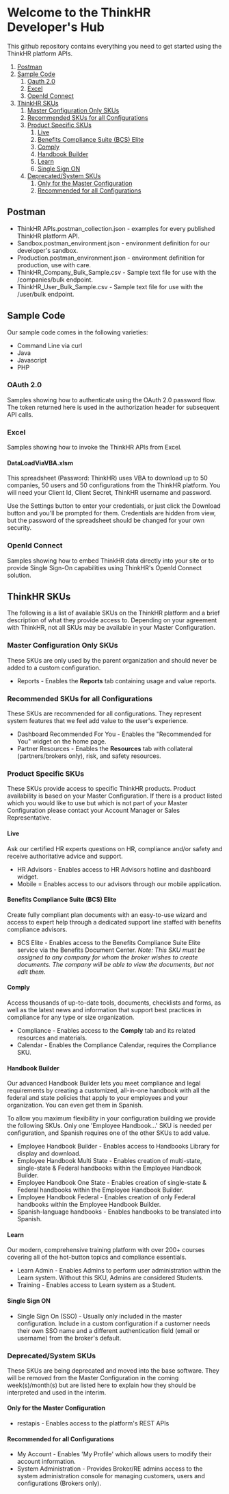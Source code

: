 # Welcome to the ThinkHR Developer's Hub

This github repository contains everything you need to get started using the ThinkHR platform APIs.

1. [Postman](#postman)
2. [Sample Code](#sample-code)
   1. [Oauth 2.0](#sample-code-oauth)
   2. [Excel](#sample-code-excel)
   3. [OpenId Connect](#sample-code-openid)
3. [ThinkHR SKUs](#thinkhr-skus)
   1. [Master Configuration Only SKUs](#thinkhr-skus-master)
   2. [Recommended SKUs for all Configurations](#thinkhr-skus-recommended)
   3. [Product Specific SKUs](#thinkhr-skus-product)
      1. [Live](#thinkhr-skus-product-live)
      2. [Benefits Compliance Suite (BCS) Elite](#thinkhr-skus-product-bcs)
      3. [Comply](#thinkhr-skus-product-comply)
      4. [Handbook Builder](#thinkhr-skus-product-handbook)
      5. [Learn](#thinkhr-skus-product-learn)
      6. [Single Sign ON](#thinkhr-skus-product-sso)
   4. [Deprecated/System SKUs](#thinkhr-skus-deprecated)
      1. [Only for the Master Configuration](#thinkhr-skus-deprecated-master)
      2. [Recommended for all Configurations](#thinkhr-skus-deprecated-recommended)


## Postman

* ThinkHR APIs.postman_collection.json - examples for every published ThinkHR platform API.
* Sandbox.postman_environment.json - environment definition for our developer's sandbox.
* Production.postman_environment.json - environment definition for production, use with care.
* ThinkHR_Company_Bulk_Sample.csv - Sample text file for use with the /companies/bulk endpoint.
* ThinkHR_User_Bulk_Sample.csv - Sample text file for use with the /user/bulk endpoint.


<a id="sample-code"></a>
## Sample Code

Our sample code comes in the following varieties:

* Command Line via curl
* Java
* Javascript
* PHP

<a id="sample-code-oauth"></a>
### OAuth 2.0

Samples showing how to authenticate using the OAuth 2.0 password flow.  The token returned here is used in the authorization header for subsequent API calls.

<a id="sample-code-excel"></a>
### Excel

Samples showing how to invoke the ThinkHR APIs from Excel.

#### DataLoadViaVBA.xlsm

This spreadsheet (Password: ThinkHR) uses VBA to download up to 50 companies, 50 users and 50 configurations from the ThinkHR platform.  You will need your Client Id, Client Secret, ThinkHR username and password.

Use the Settings button to enter your credentials, or just click the Download button and you'll be prompted for them.  Credentials are hidden from view, but the password of the spreadsheet should be changed for your own security.


<a id="sample-code-openid"></a>
### OpenId Connect

Samples showing how to embed ThinkHR data directly into your site or to provide Single Sign-On capabilities using ThinkHR's OpenId Connect solution. 


<a id="thinkhr-skus"></a>
## ThinkHR SKUs

The following is a list of available SKUs on the ThinkHR platform and a brief description of what they provide access to.  Depending on your agreement with ThinkHR, not all SKUs may be available in your Master Configuration.

<a id="thinkhr-skus-master"></a>
### Master Configuration Only SKUs

These SKUs are only used by the parent organization and should never be added to a custom configuration.

* Reports - Enables the **Reports** tab containing usage and value reports.

<a id="thinkhr-skus-recommended"></a>
### Recommended SKUs for all Configurations

These SKUs are recommended for all configurations.  They represent system features that we feel add value to the user's experience.

* Dashboard Recommended For You - Enables the "Recommended for You" widget on the home page.
* Partner Resources - Enables the **Resources** tab with collateral (partners/brokers only), risk, and safety resources.

<a id="thinkhr-skus-product"></a>
### Product Specific SKUs

These SKUs provide access to specific ThinkHR products.  Product availability is based on your Master Configuration.  If there is a product listed which you would like to use but which is not part of your Master Configuration please contact your Account Manager
or Sales Representative.

<a id="thinkhr-skus-product-live"></a>
#### Live

Ask our certified HR experts questions on HR, compliance and/or safety and receive authoritative advice and support.

* HR Advisors - Enables access to HR Advisors hotline and dashboard widget.
* Mobile = Enables access to our advisors through our mobile application.

<a id="thinkhr-skus-product-bcs"></a>
#### Benefits Compliance Suite (BCS) Elite

Create fully compliant plan documents with an easy-to-use wizard and access to expert help through a dedicated support line staffed with benefits compliance advisors.

* BCS Elite - Enables access to the Benefits Compliance Suite Elite service via the Benefits Document Center. *Note: This
  SKU must be assigned to any company for whom the broker wishes to create documents.  The company will be able to view the
  documents, but not edit them.*

<a id="thinkhr-skus-product-comply"></a>
#### Comply

Access thousands of up-to-date tools, documents, checklists and forms, as well as the latest news and information that support best practices in compliance for any type or size organization.

* Compliance - Enables access to the **Comply** tab and its related resources and materials.
* Calendar - Enables the Compliance Calendar, requires the Compliance SKU.

<a id="thinkhr-skus-product-handbook"></a>
#### Handbook Builder

Our advanced Handbook Builder lets you meet compliance and legal requirements by creating a customized, all-in-one handbook with all the federal and state policies that apply to your employees and your organization.  You can even get them in Spanish.

To allow you maximum flexibility in your configuration building we provide the following SKUs.  Only one 'Employee Handbook...' SKU is needed per configuration, and Spanish requires one of the other SKUs to add value.

* Employee Handbook Builder - Enables access to Handbooks Library for display and download.
* Employee Handbook Multi State - Enables creation of multi-state, single-state & Federal handbooks within the Employee Handbook Builder.
* Employee Handbook One State - Enables creation of single-state & Federal handbooks within the Employee Handbook Builder.
* Employee Handbook Federal - Enables creation of only Federal handbooks within the Employee Handbook Builder.
* Spanish-language handbooks - Enables handbooks to be translated into Spanish.

<a id="thinkhr-skus-product-learn"></a>
#### Learn

Our modern, comprehensive training platform with over 200+ courses covering all of the hot-button topics and compliance essentials.

* Learn Admin - Enables Admins to perform user administration within the Learn system.  Without this SKU, Admins are considered Students.
* Training - Enables access to Learn system as a Student.

<a id="thinkhr-skus-product-sso"></a>
#### Single Sign ON

* Single Sign On (SSO) - Usually only included in the master configuration.  Include in a custom configuration if a customer needs their own SSO name and a different authentication field (email or username) from the broker's default.


<a id="thinkhr-skus-deprecated"></a>
### Deprecated/System SKUs

These SKUs are being deprecated and moved into the base software.  They will be removed from the Master Configuration in the coming week(s)/month(s) but are listed here to explain how they should be interpreted and used in the interim.

<a id="thinkhr-skus-deprecated-master"></a>
#### Only for the Master Configuration

* restapis - Enables access to the platform's REST APIs

<a id="thinkhr-skus-deprecated-recommended"></a>
#### Recommended for all Configurations

* My Account - Enables 'My Profile' which allows users to modify their account information.
* System Administration - Provides Broker/RE admins access to the system administration console for managing customers, users and configurations (Brokers only).


